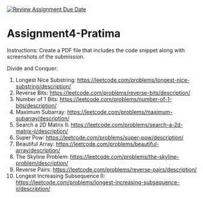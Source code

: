 [![Review Assignment Due Date](https://classroom.github.com/assets/deadline-readme-button-22041afd0340ce965d47ae6ef1cefeee28c7c493a6346c4f15d667ab976d596c.svg)](https://classroom.github.com/a/anrg9UgP)
# Assignment4-Pratima

Instructions: Create a PDF file that includes the code snippet along with screenshots of the submission.

Divide and Conquer:
1. Longest Nice Substring: https://leetcode.com/problems/longest-nice-substring/description/
2. Reverse Bits: https://leetcode.com/problems/reverse-bits/description/
3. Number of 1 Bits: https://leetcode.com/problems/number-of-1-bits/description/
4. Maximum Subarray: https://leetcode.com/problems/maximum-subarray/description/
5. Search a 2D Matrix II: https://leetcode.com/problems/search-a-2d-matrix-ii/description/
6. Super Pow: https://leetcode.com/problems/super-pow/description/
7. Beautiful Array: https://leetcode.com/problems/beautiful-array/description/
8. The Skyline Problem: https://leetcode.com/problems/the-skyline-problem/description/
9. Reverse Pairs: https://leetcode.com/problems/reverse-pairs/description/
10. Longest Increasing Subsequence II: https://leetcode.com/problems/longest-increasing-subsequence-ii/description/
 
